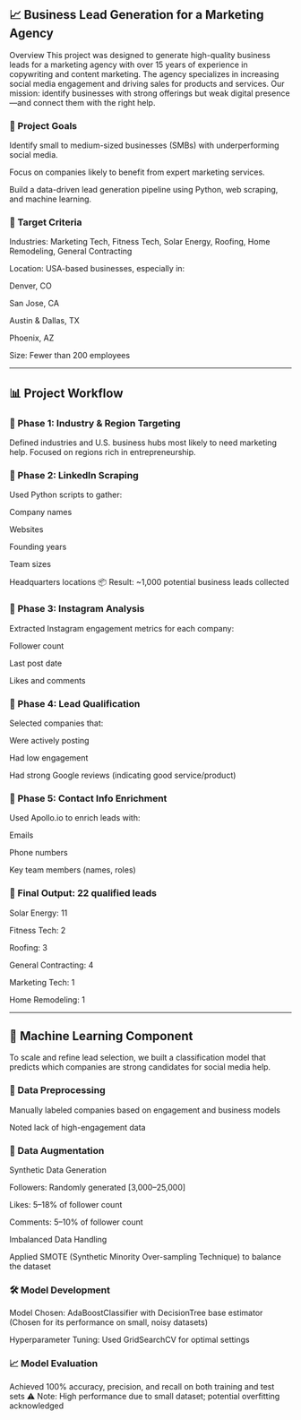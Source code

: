 <h2>📈 Business Lead Generation for a Marketing Agency</h2>
Overview
This project was designed to generate high-quality business leads for a marketing agency with over 15 years of experience in copywriting and content marketing. The agency specializes in increasing social media engagement and driving sales for products and services. Our mission: identify businesses with strong offerings but weak digital presence—and connect them with the right help.

<h3>🚀 Project Goals</h3>
Identify small to medium-sized businesses (SMBs) with underperforming social media.

Focus on companies likely to benefit from expert marketing services.

Build a data-driven lead generation pipeline using Python, web scraping, and machine learning.

<h3>🧭 Target Criteria</h3>
Industries: Marketing Tech, Fitness Tech, Solar Energy, Roofing, Home Remodeling, General Contracting

Location: USA-based businesses, especially in:

Denver, CO

San Jose, CA

Austin & Dallas, TX

Phoenix, AZ

Size: Fewer than 200 employees

---

<h2>📊 Project Workflow</h2>

<h3>🔹 Phase 1: Industry & Region Targeting</h3>
Defined industries and U.S. business hubs most likely to need marketing help. Focused on regions rich in entrepreneurship.

<h3>🔹 Phase 2: LinkedIn Scraping</h3>
Used Python scripts to gather:

Company names

Websites

Founding years

Team sizes

Headquarters locations
📦 Result: ~1,000 potential business leads collected

<h3>🔹 Phase 3: Instagram Analysis</h3>
Extracted Instagram engagement metrics for each company:

Follower count

Last post date

Likes and comments

<h3>🔹 Phase 4: Lead Qualification</h3>
Selected companies that:

Were actively posting

Had low engagement

Had strong Google reviews (indicating good service/product)

<h3>🔹 Phase 5: Contact Info Enrichment</h3>
Used Apollo.io to enrich leads with:

Emails

Phone numbers

Key team members (names, roles)

<h3>📌 Final Output: 22 qualified leads</h3>

Solar Energy: 11

Fitness Tech: 2

Roofing: 3

General Contracting: 4

Marketing Tech: 1

Home Remodeling: 1

---
<h2>🤖 Machine Learning Component</h2>
To scale and refine lead selection, we built a classification model that predicts which companies are strong candidates for social media help.

<h3>📁 Data Preprocessing</h3>
Manually labeled companies based on engagement and business models

Noted lack of high-engagement data

<h3>🧪 Data Augmentation</h3>
Synthetic Data Generation

Followers: Randomly generated [3,000–25,000]

Likes: 5–18% of follower count

Comments: 5–10% of follower count

Imbalanced Data Handling

Applied SMOTE (Synthetic Minority Over-sampling Technique) to balance the dataset

<h3>🛠 Model Development</h3>
Model Chosen: AdaBoostClassifier with DecisionTree base estimator
(Chosen for its performance on small, noisy datasets)

Hyperparameter Tuning:
Used GridSearchCV for optimal settings

<h3>📈 Model Evaluation</h3>
Achieved 100% accuracy, precision, and recall on both training and test sets
⚠️ Note: High performance due to small dataset; potential overfitting acknowledged
